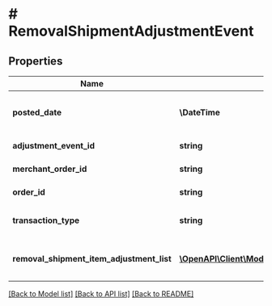 # # RemovalShipmentAdjustmentEvent

## Properties

Name | Type | Description | Notes
------------ | ------------- | ------------- | -------------
**posted_date** | **\DateTime** | Fields with a schema type of date are in ISO 8601 date time format (for example GroupBeginDate). | [optional]
**adjustment_event_id** | **string** | The unique identifier for the adjustment event. | [optional]
**merchant_order_id** | **string** | The merchant removal orderId. | [optional]
**order_id** | **string** | The orderId for shipping inventory. | [optional]
**transaction_type** | **string** | The type of removal order.  Possible values:  * WHOLESALE_LIQUIDATION. | [optional]
**removal_shipment_item_adjustment_list** | [**\OpenAPI\Client\Model\financesV0\RemovalShipmentItemAdjustment[]**](RemovalShipmentItemAdjustment.md) | A comma-delimited list of Removal shipmentItemAdjustment details for FBA inventory. | [optional]

[[Back to Model list]](../../README.md#models) [[Back to API list]](../../README.md#endpoints) [[Back to README]](../../README.md)
